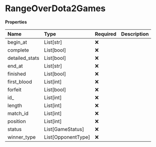 # RangeOverDota2Games

**Properties**

| Name           | Type               | Required | Description |
| :------------- | :----------------- | :------- | :---------- |
| begin_at       | List[str]          | ❌       |             |
| complete       | List[bool]         | ❌       |             |
| detailed_stats | List[bool]         | ❌       |             |
| end_at         | List[str]          | ❌       |             |
| finished       | List[bool]         | ❌       |             |
| first_blood    | List[int]          | ❌       |             |
| forfeit        | List[bool]         | ❌       |             |
| id\_           | List[int]          | ❌       |             |
| length         | List[int]          | ❌       |             |
| match_id       | List[int]          | ❌       |             |
| position       | List[int]          | ❌       |             |
| status         | List[GameStatus]   | ❌       |             |
| winner_type    | List[OpponentType] | ❌       |             |
